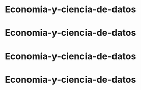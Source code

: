 # Economia-y-ciencia-de-datos
# Economia-y-ciencia-de-datos
# Economia-y-ciencia-de-datos
# Economia-y-ciencia-de-datos
